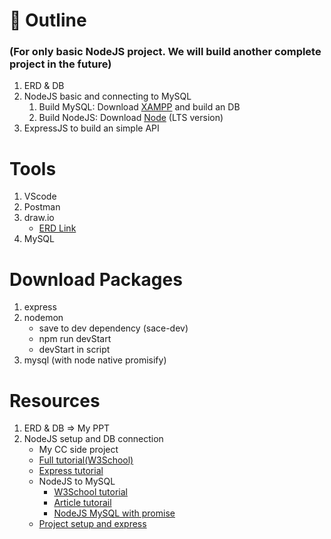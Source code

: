# :pushpin: Outline
### (For only basic NodeJS project. We will build another complete project in the future)
1. ERD & DB
2. NodeJS basic and connecting to MySQL
    1. Build MySQL: Download [XAMPP](https://www.apachefriends.org/) and build an DB
    2. Build NodeJS: Download [Node](https://nodejs.org/en) (LTS version)
3. ExpressJS to build an simple API

# Tools
1. VScode
2. Postman
3. draw.io 
    * [ERD Link](https://drive.google.com/file/d/1JQe2I_aw9IWTQFt0cScZFceAUsI3VQqn/view?usp=sharing)
4. MySQL

# Download Packages
1. express
2. nodemon 
    * save to dev dependency (sace-dev) 
    * npm run devStart
    * devStart in script
3. mysql (with node native promisify)

# Resources
1. ERD & DB => My PPT
2. NodeJS setup and DB connection
    * My CC side project
    * [Full tutorial(W3School)](https://www.w3schools.com/nodejs/default.asp)
    * [Express tutorial](https://www.tutorialspoint.com/nodejs/nodejs_express_framework.htm)
    * NodeJS to MySQL
        * [W3School tutorial](https://www.w3schools.com/nodejs/nodejs_mysql.asp)
        * [Article tutorail](https://codeforgeek.com/nodejs-mysql-tutorial/) 
        * [NodeJS MySQL with promise](https://stackoverflow.com/questions/44004418/node-js-async-await-using-with-mysql)
    * [Project setup and express](https://levelup.gitconnected.com/set-up-and-run-a-simple-node-server-project-38b403a3dc09)

